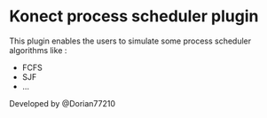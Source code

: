 # Konect process scheduler plugin

This plugin enables the users to simulate some process scheduler algorithms like :

- FCFS
- SJF
- ...


Developed by @Dorian77210